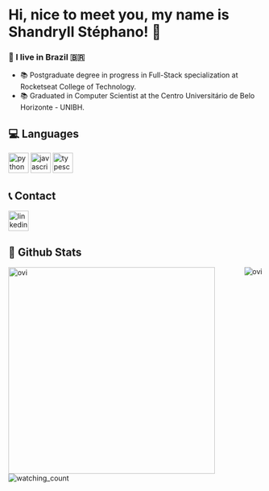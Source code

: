 # Hi, nice to meet you, my name is Shandryll Stéphano! 👋

### 📍 I live in Brazil :brazil:

- 📚 Postgraduate degree in progress in Full-Stack specialization at Rocketseat College of Technology.
- 📚 Graduated in Computer Scientist at the Centro Universitário de Belo Horizonte - UNIBH.

## 💻 Languages
<img src="https://img.shields.io/badge/Python-14354C?style=for-the-badge&logo=python&logoColor=whit" alt="python" height="40" style="max-width:100%"></img>
<img src="https://img.shields.io/badge/JavaScript-F7DF1E?style=for-the-badge&logo=javascript&logoColor=black" alt="javascript" height="40" style="max-width:100%"></img>
<img src="https://img.shields.io/badge/Typescript-1572B6?style=for-the-badge&logo=typescript&logoColor=white" alt="typescript" height="40" style="max-width:100%"></img>

## 📞 Contact

[<img src="https://img.shields.io/badge/LinkedIn-0077B5?style=for-the-badge&logo=linkedin&logoColor=white" alt="linkedin" height="40" style="max-width:100%"/>](https://www.linkedin.com/in/shandryll)

## 🧠 Github Stats
<p><img align="left" src="https://github-readme-stats.vercel.app/api?username=shandryll&show_icons=true&locale=en&theme=chartreuse-dark" alt="ovi" width="410" /></p>
<p>&nbsp;<img align="right" src="https://github-readme-stats.vercel.app/api/top-langs?username=shandryll&show_icons=true&locale=en&layout=compact&theme=chartreuse-dark" alt="ovi" /></p>

<br><br><br><br><br><br>

<p align="left"> 
  <img src="https://komarev.com/ghpvc/?username=shandryll&color=brightgreen" alt="watching_count" />
</p>

